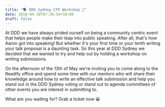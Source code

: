 ```yaml
---
title: "🗣 DDD Sydney CFP Workshop 📰"
date: 2018-04-18T07:38:54+10:00
draft: false
---
```


At DDD we have always prided ourself on being a community centric event that helps people make their leap into public speaking. After all, that's how Aaron got into speaking! But whether it's your first time or your tenth writing your talk proposal is a daunting task. So this year at DDD Sydney we decided that we wanted to try and help out by holding a workshop on writing submissions.

On the afternoon of the 13th of May we're inviting you to come along to the Readify office and spend some time with our mentors who will share their knowledge around how to write an effective talk submission and help you stand out in the DDD Sydney voting or stand out to agenda committees of other events you are interest in submitting to.

What are you waiting for? Grab a ticket now :grinning:

<div id="eventbrite-widget-container-45190507023"></div>

<script src="https://www.eventbrite.com.au/static/widgets/eb_widgets.js"></script>

<script type="text/javascript">
    window.EBWidgets.createWidget({
        // Required
        widgetType: 'checkout',
        eventId: '45190507023',
        iframeContainerId: 'eventbrite-widget-container-45190507023',

        // Optional
        iframeContainerHeight: 280
    });
</script>